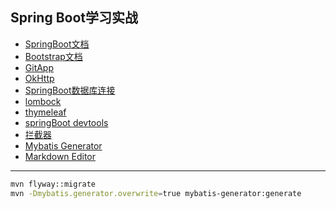 ## Spring Boot学习实战

- [SpringBoot文档](https://spring.io/guides)
- [Bootstrap文档](https://v3.bootcss.com/)
- [GitApp](https://developer.github.com/apps/building-oauth-apps/)
- [OkHttp](https://square.github.io/okhttp/)
- [SpringBoot数据库连接](https://docs.spring.io/spring-boot/docs/2.0.0.RC1/reference/htmlsingle/#boot-features-embedded-database-support)
- [lombock](https://projectlombok.org/)
- [thymeleaf](https://www.thymeleaf.org/doc/tutorials/3.0/usingthymeleaf.html)
- [springBoot devtools](https://docs.spring.io/spring-boot/docs/2.0.0.RC1/reference/htmlsingle/#using-boot-devtools)
- [拦截器](https://docs.spring.io/spring/docs/5.0.3.RELEASE/spring-framework-reference/web.html#mvc-handlermapping-interceptor)
- [Mybatis Generator](http://mybatis.org/generator/index.html)
- [Markdown Editor](https://pandao.github.io/editor.md/)



---
```bash
mvn flyway::migrate
mvn -Dmybatis.generator.overwrite=true mybatis-generator:generate
```


